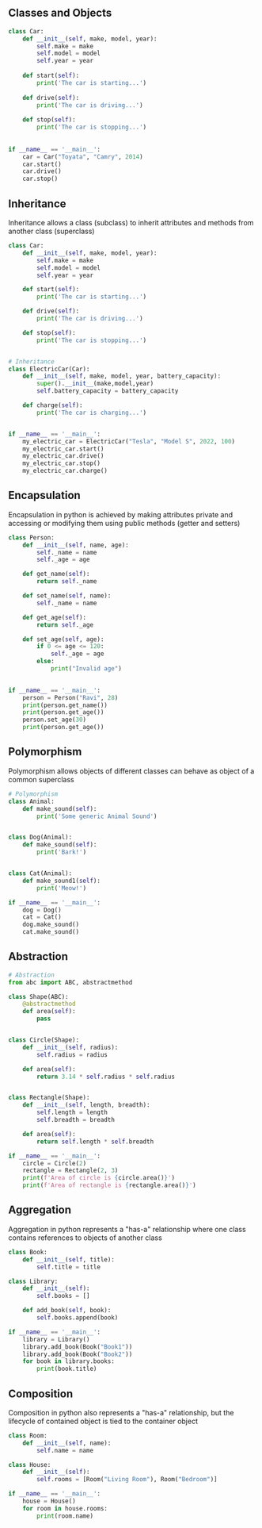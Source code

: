 Classes and Objects
-------------------

```python
class Car:
    def __init__(self, make, model, year):
        self.make = make
        self.model = model
        self.year = year
        
    def start(self):
        print('The car is starting...')
    
    def drive(self):
        print('The car is driving...')
        
    def stop(self):
        print('The car is stopping...')
    
        
if __name__ == '__main__':
    car = Car("Toyata", "Camry", 2014)
    car.start()
    car.drive()
    car.stop()
```

Inheritance
-----------

Inheritance allows a class (subclass) to inherit attributes and methods from another class (superclass)

```python
class Car:
    def __init__(self, make, model, year):
        self.make = make
        self.model = model
        self.year = year

    def start(self):
        print('The car is starting...')

    def drive(self):
        print('The car is driving...')

    def stop(self):
        print('The car is stopping...')


# Inheritance
class ElectricCar(Car):
    def __init__(self, make, model, year, battery_capacity):
        super().__init__(make,model,year)
        self.battery_capacity = battery_capacity

    def charge(self):
        print('The car is charging...')


if __name__ == '__main__':
    my_electric_car = ElectricCar("Tesla", "Model S", 2022, 100)
    my_electric_car.start()
    my_electric_car.drive()
    my_electric_car.stop()
    my_electric_car.charge()
```

Encapsulation
--------------
Encapsulation in python is achieved by making attributes private and accessing or modifying them using public methods (getter and setters)

```python
class Person:
    def __init__(self, name, age):
        self._name = name
        self._age = age

    def get_name(self):
        return self._name

    def set_name(self, name):
        self._name = name

    def get_age(self):
        return self._age

    def set_age(self, age):
        if 0 <= age <= 120:
            self._age = age
        else:
            print("Invalid age")

            
if __name__ == '__main__':
    person = Person("Ravi", 28)
    print(person.get_name())
    print(person.get_age())
    person.set_age(30)
    print(person.get_age())
```

Polymorphism
-------------

Polymorphism allows objects of different classes can behave as object of a common superclass

```python
# Polymorphism
class Animal:
    def make_sound(self):
        print('Some generic Animal Sound')


class Dog(Animal):
    def make_sound(self):
        print('Bark!')


class Cat(Animal):
    def make_sound1(self):
        print('Meow!')

if __name__ == '__main__':
    dog = Dog()
    cat = Cat()
    dog.make_sound()
    cat.make_sound()
```

Abstraction
-----------

```python
# Abstraction
from abc import ABC, abstractmethod

class Shape(ABC):
    @abstractmethod
    def area(self):
        pass


class Circle(Shape):
    def __init__(self, radius):
        self.radius = radius

    def area(self):
        return 3.14 * self.radius * self.radius


class Rectangle(Shape):
    def __init__(self, length, breadth):
        self.length = length
        self.breadth = breadth

    def area(self):
        return self.length * self.breadth

if __name__ == '__main__':
    circle = Circle(2)
    rectangle = Rectangle(2, 3)
    print(f'Area of circle is {circle.area()}')
    print(f'Area of rectangle is {rectangle.area()}')
```

Aggregation
-----------

Aggregation in python represents a "has-a" relationship where one class contains references to objects of another class
```python
class Book:
    def __init__(self, title):
        self.title = title

class Library:
    def __init__(self):
        self.books = []

    def add_book(self, book):
        self.books.append(book)

if __name__ == '__main__':
    library = Library()
    library.add_book(Book("Book1"))
    library.add_book(Book("Book2"))
    for book in library.books:
        print(book.title)
```

Composition
-----------

Composition in python also represents a "has-a" relationship, but the lifecycle of contained object is tied to the container object

```python
class Room:
    def __init__(self, name):
        self.name = name

class House:
    def __init__(self):
        self.rooms = [Room("Living Room"), Room("Bedroom")]

if __name__ == '__main__':
    house = House()
    for room in house.rooms:
        print(room.name)
```